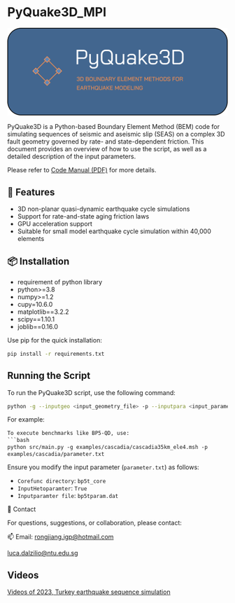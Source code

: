 # PyQuake3D_MPI

![Alt Text](Logo-PyQuake3D.png)

PyQuake3D is a Python-based Boundary Element Method (BEM) code for simulating sequences of seismic and aseismic slip (SEAS) on a complex 3D fault geometry governed by rate- and state-dependent friction. This document provides an overview of how to use the script, as well as a detailed description of the input parameters.

Please refer to [Code Manual (PDF)](doc.pdf) for more details.

## 🔧 Features

-  3D non-planar quasi-dynamic earthquake cycle simulations
-  Support for rate-and-state aging friction laws
-  GPU acceleration support 
-  Suitable for small model earthquake cycle simulation within 40,000 elements

## 📦 Installation
-  requirement of python library
-  python>=3.8
-  numpy>=1.2
-  cupy=10.6.0
-  matplotlib==3.2.2
-  scipy==1.10.1
-  joblib==0.16.0
  
  Use pip for the quick installation:
```bash
pip install -r requirements.txt
```
  

## Running the Script

To run the PyQuake3D script, use the following command:
```bash
python -g --inputgeo <input_geometry_file> -p --inputpara <input_parameter_file>
```
For example:
```
To execute benchmarks like BP5-QD, use:
```bash
python src/main.py -g examples/cascadia/cascadia35km_ele4.msh -p examples/cascadia/parameter.txt
```
Ensure you modify the input parameter (`parameter.txt`) as follows:
- `Corefunc directory`: `bp5t_core`
- `InputHetoparamter`: `True`
- `Inputparamter file`: `bp5tparam.dat`

📧 Contact

For questions, suggestions, or collaboration, please contact:

📫 Email: 
rongjiang.igp@hotmail.com

luca.dalzilio@ntu.edu.sg

## Videos
[Videos of 2023, Turkey earthquake sequence simulation](https://github.com/Rongjiang007/PyQuake3D/issues/1#issue-2984332698)

